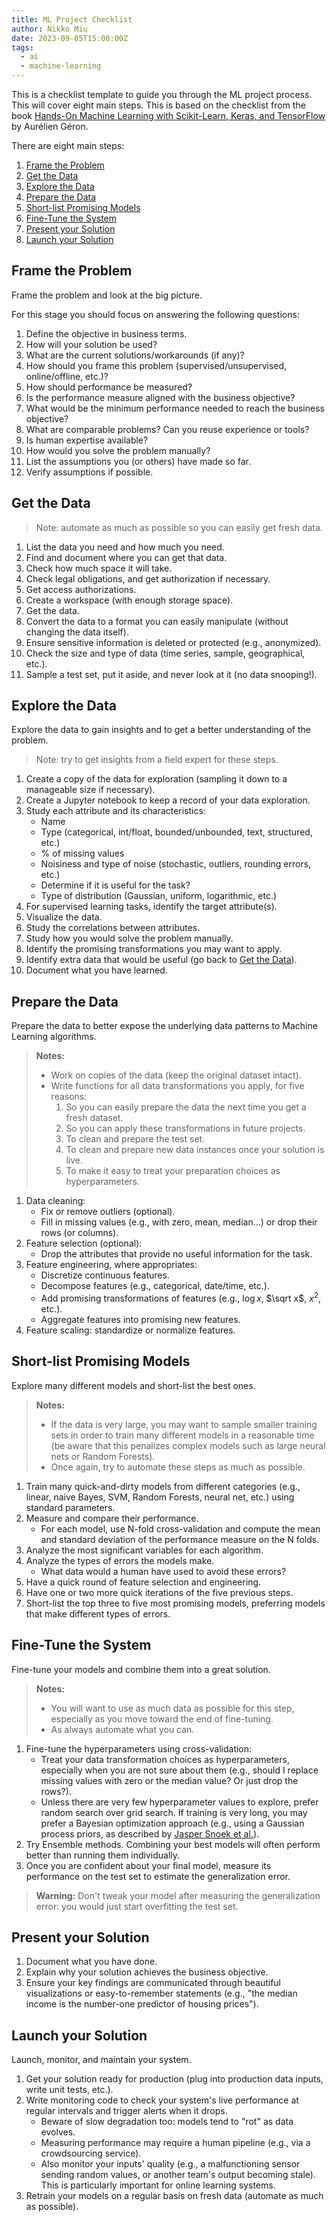 ```yaml
---
title: ML Project Checklist
author: Nikko Miu
date: 2023-09-05T15:00:00Z
tags:
  - ai
  - machine-learning
---
```


This is a checklist template to guide you through the ML project process. This will cover eight main steps.
This is based on the checklist from the book [Hands-On Machine Learning with Scikit-Learn, Keras, and TensorFlow](https://www.oreilly.com/library/view/hands-on-machine-learning/9781492032632)
by Aurélien Géron.

<!--more-->

There are eight main steps:

1. [Frame the Problem](#frame-the-problem)
1. [Get the Data](#get-the-data)
1. [Explore the Data](#explore-the-data)
1. [Prepare the Data](#prepare-the-data)
1. [Short-list Promising Models](#short-list-promising-models)
1. [Fine-Tune the System](#fine-tune-the-system)
1. [Present your Solution](#present-your-solution)
1. [Launch your Solution](#launch-your-solution)

## Frame the Problem

Frame the problem and look at the big picture.

For this stage you should focus on answering the following questions:

1. Define the objective in business terms.
1. How will your solution be used?
1. What are the current solutions/workarounds (if any)?
1. How should you frame this problem (supervised/unsupervised, online/offline, etc.)?
1. How should performance be measured?
1. Is the performance measure aligned with the business objective?
1. What would be the minimum performance needed to reach the business objective?
1. What are comparable problems? Can you reuse experience or tools?
1. Is human expertise available?
1. How would you solve the problem manually?
1. List the assumptions you (or others) have made so far.
1. Verify assumptions if possible.

## Get the Data

> Note: automate as much as possible so you can easily get fresh data.

1. List the data you need and how much you need.
1. Find and document where you can get that data.
1. Check how much space it will take.
1. Check legal obligations, and get authorization if necessary.
1. Get access authorizations.
1. Create a workspace (with enough storage space).
1. Get the data.
1. Convert the data to a format you can easily manipulate (without changing the data itself).
1. Ensure sensitive information is deleted or protected (e.g., anonymized).
1. Check the size and type of data (time series, sample, geographical, etc.).
1. Sample a test set, put it aside, and never look at it (no data snooping!).

## Explore the Data

Explore the data to gain insights and to get a better understanding of the problem.

> Note: try to get insights from a field expert for these steps.

1. Create a copy of the data for exploration (sampling it down to a manageable size if necessary).
1. Create a Jupyter notebook to keep a record of your data exploration.
1. Study each attribute and its characteristics:
   - Name
   - Type (categorical, int/float, bounded/unbounded, text, structured, etc.)
   - % of missing values
   - Noisiness and type of noise (stochastic, outliers, rounding errors, etc.)
   - Determine if it is useful for the task?
   - Type of distribution (Gaussian, uniform, logarithmic, etc.)
1. For supervised learning tasks, identify the target attribute(s).
1. Visualize the data.
1. Study the correlations between attributes.
1. Study how you would solve the problem manually.
1. Identify the promising transformations you may want to apply.
1. Identify extra data that would be useful (go back to [Get the Data](#get-the-data)).
1. Document what you have learned.

## Prepare the Data

Prepare the data to better expose the underlying data patterns to Machine Learning algorithms.

> **Notes:**
>
> - Work on copies of the data (keep the original dataset intact).
> - Write functions for all data transformations you apply, for five reasons:
>   1. So you can easily prepare the data the next time you get a fresh dataset.
>   1. So you can apply these transformations in future projects.
>   1. To clean and prepare the test set.
>   1. To clean and prepare new data instances once your solution is live.
>   1. To make it easy to treat your preparation choices as hyperparameters.

1. Data cleaning:
   - Fix or remove outliers (optional).
   - Fill in missing values (e.g., with zero, mean, median...) or drop their rows (or columns).
1. Feature selection (optional):
   - Drop the attributes that provide no useful information for the task.
1. Feature engineering, where appropriates:
   - Discretize continuous features.
   - Decompose features (e.g., categorical, date/time, etc.).
   - Add promising transformations of features (e.g., $\log x$, $\sqrt x$, $x^2$, etc.).
   - Aggregate features into promising new features.
1. Feature scaling: standardize or normalize features.

## Short-list Promising Models

Explore many different models and short-list the best ones.

> **Notes:**
>
> - If the data is very large, you may want to sample smaller training sets in order to train
>   many different models in a reasonable time (be aware that this penalizes complex models such as
>   large neural nets or Random Forests).
> - Once again, try to automate these steps as much as possible.

1. Train many quick-and-dirty models from different categories (e.g., linear, naive Bayes,
   SVM, Random Forests, neural net, etc.) using standard parameters.
1. Measure and compare their performance.
   - For each model, use N-fold cross-validation and compute the mean and standard deviation of
     the performance measure on the N folds.
1. Analyze the most significant variables for each algorithm.
1. Analyze the types of errors the models make.
   - What data would a human have used to avoid these errors?
1. Have a quick round of feature selection and engineering.
1. Have one or two more quick iterations of the five previous steps.
1. Short-list the top three to five most promising models, preferring models that make different
   types of errors.

## Fine-Tune the System

Fine-tune your models and combine them into a great solution.

> **Notes:**
>
> - You will want to use as much data as possible for this step, especially as you move toward the
>   end of fine-tuning.
> - As always automate what you can.

1. Fine-tune the hyperparameters using cross-validation:
   - Treat your data transformation choices as hyperparameters, especially when you are not sure
     about them (e.g., should I replace missing values with zero or the median value? Or just drop
     the rows?).
   - Unless there are very few hyperparameter values to explore, prefer random search over grid
     search. If training is very long, you may prefer a Bayesian optimization approach (e.g.,
     using a Gaussian process priors, as described by [Jasper Snoek et al.](https://arxiv.org/abs/1206.2944)).
1. Try Ensemble methods. Combining your best models will often perform better than running them
   individually.
1. Once you are confident about your final model, measure its performance on the test set to
   estimate the generalization error.

> **Warning:** Don't tweak your model after measuring the generalization error: you would just start
> overfitting the test set.

## Present your Solution

1. Document what you have done.
1. Explain why your solution achieves the business objective.
1. Ensure your key findings are communicated through beautiful visualizations or easy-to-remember
   statements (e.g., "the median income is the number-one predictor of housing prices").

## Launch your Solution

Launch, monitor, and maintain your system.

1. Get your solution ready for production (plug into production data inputs, write unit tests,
   etc.).
1. Write monitoring code to check your system's live performance at regular intervals and trigger
   alerts when it drops.
   - Beware of slow degradation too: models tend to "rot" as data evolves.
   - Measuring performance may require a human pipeline (e.g., via a crowdsourcing service).
   - Also monitor your inputs' quality (e.g., a malfunctioning sensor sending random values, or
     another team's output becoming stale). This is particularly important for online learning
     systems.
1. Retrain your models on a regular basis on fresh data (automate as much as possible).
